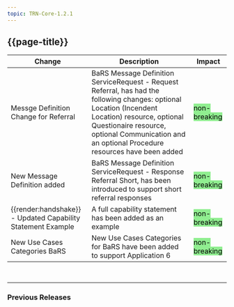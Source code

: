 ```yaml
---
topic: TRN-Core-1.2.1
---
```


## {{page-title}}

| Change                                   | Description                            | Impact                          | 
|------------------------------------------|----------------------------------------|---------------------------------|
|Messge Definition Change for Referral |BaRS Message Definition ServiceRequest - Request Referral, has had the following changes:  optional Location (Incendent Location) resource, optional Questionaire resource, optional Communication and an optional Procedure resources have been added| <mark style="background-color: LightGreen">non-breaking</mark>   |
|New Message Definition added |BaRS Message Definition ServiceRequest - Response Referral Short, has been introduced to support short referral responses| <mark style="background-color: LightGreen">non-breaking</mark>   |
|<div class="imgHandshake">{{render:handshake}}</div> - Updated Capability Statement Example |A full capability statement has been added as an example| <mark style="background-color: LightGreen">non-breaking</mark>   |
|New Use Cases Categories BaRS | New Use Cases Categories for BaRS have been added to support Application 6| <mark style="background-color: LightGreen">non-breaking</mark>   |


<br>
<hr>

### Previous Releases